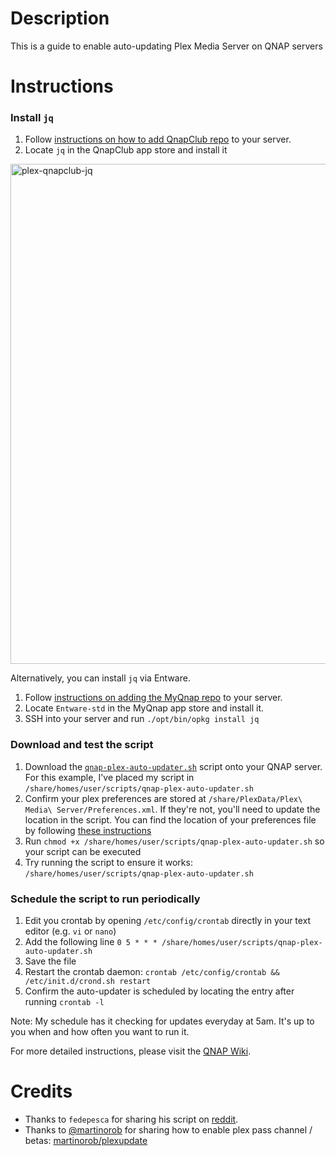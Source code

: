 # Description
This is a guide to enable auto-updating Plex Media Server on QNAP servers

# Instructions

### Install `jq`
1. Follow [instructions on how to add QnapClub repo](https://www.qnapclub.eu/en/howto/1) to your server.
2. Locate `jq` in the QnapClub app store and install it

<img width="800" alt="plex-qnapclub-jq" src="https://user-images.githubusercontent.com/627860/138809755-20c9e1d5-608b-4807-80ba-23e69492f018.png">

Alternatively, you can install `jq` via Entware.
1. Follow [instructions on adding the MyQnap repo](https://www.myqnap.org/install-the-repo/) to your server.
2. Locate `Entware-std` in the MyQnap app store and install it.
3. SSH into your server and run `./opt/bin/opkg install jq`

### Download and test the script
1. Download the [`qnap-plex-auto-updater.sh`](/qnap-plex-auto-updater.sh) script onto your QNAP server. For this example, I've placed my script in `/share/homes/user/scripts/qnap-plex-auto-updater.sh`
2. Confirm your plex preferences are stored at `/share/PlexData/Plex\ Media\ Server/Preferences.xml`. If they're not, you'll need to update the location in the script. You can find the location of your preferences file by following [these instructions](https://support.plex.tv/articles/202915258-where-is-the-plex-media-server-data-directory-located/#QNAP)
3. Run `chmod +x /share/homes/user/scripts/qnap-plex-auto-updater.sh` so your script can be executed
4. Try running the script to ensure it works: `/share/homes/user/scripts/qnap-plex-auto-updater.sh`

### Schedule the script to run periodically
1. Edit you crontab by opening `/etc/config/crontab` directly in your text editor (e.g. `vi` or `nano`)
2. Add the following line `0 5 * * * /share/homes/user/scripts/qnap-plex-auto-updater.sh`
3. Save the file
4. Restart the crontab daemon: `crontab /etc/config/crontab && /etc/init.d/crond.sh restart`
5. Confirm the auto-updater is scheduled by locating the entry after running `crontab -l`

Note: My schedule has it checking for updates everyday at 5am. It's up to you when and how often you want to run it.

For more detailed instructions, please visit the [QNAP Wiki](https://wiki.qnap.com/wiki/Add_items_to_crontab#Modifying_entries).

# Credits
* Thanks to `fedepesca` for sharing his script on [reddit](https://www.reddit.com/r/PleX/comments/e21a0f/autoupdate_the_qnap_server/fphpgqk/).
* Thanks to [@martinorob](https://github.com/martinorob) for sharing how to enable plex pass channel / betas: [martinorob/plexupdate](https://github.com/martinorob/plexupdate)
